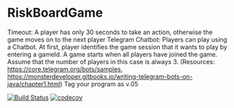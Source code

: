 # RiskBoardGame

Timeout: A player has only 30 seconds to take an action, otherwise the game moves on to the next player
Telegram Chatbot: Players can play using a Chatbot. At first, player identifies the game session that it wants to play by entering a gameId. A game starts when all players have joined the game. Assume that the number of players in this case is always 3. (Resources: https://core.telegram.org/bots/samples, https://monsterdeveloper.gitbooks.io/writing-telegram-bots-on-java/chapter1.html)
Tag your program as v.05




[![Build Status](https://travis-ci.org/changjin86/aassdf111.svg?branch=master)](https://travis-ci.org/changjin86/aassdf111)
[![codecov](https://codecov.io/gh/changjin86/aassdf111/branch/master/graph/badge.svg)](https://codecov.io/gh/changjin86/aassdf111)

